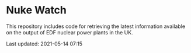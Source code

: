 # Nuke Watch

This repository includes code for retrieving the latest information available on the output of EDF nuclear power plants in the UK.

Last updated: 2021-05-14 07:15